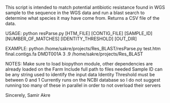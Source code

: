  This script is intended to match potential antibiotic resistance found in WGS sample to the sequence in the WGS 
 data and run a blast search to determine what species it may have come from. Returns a CSV file of the data.

USAGE: 
 python resParse.py [HTM_FILE] [CONTIG_FILE] [SAMPLE_ID] [NUMBER_OF_MATCHES] [IDENTITY_THRESHOLD] [OUT_DIR]

EXAMPLE: 
 python /home/sakre/projects/Res_BLAST/resParse.py test.htm final.contigs.fa DMDT001A 3 .9 /home/sakre/projects/Res_BLAST

NOTES:
 Make sure to load biopython module, other dependencies are already loaded on the Farm
 Include full path to files needed
 Sample ID can be any string used to identify the input data
 Identity Threshold must be between 0 and 1
 Currently runs on the NCBI database so I do not suggest running too many of these in parallel in order to not overload their servers


Sincerely,
Samir Akre

